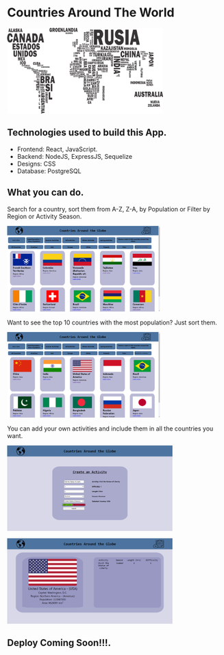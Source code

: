 
# Countries Around The World

<p align="left">
  <img height="200" src="./countries.png" />
</p>

## Technologies used to build this App.

- Frontend: React, JavaScript.
- Backend: NodeJS, ExpressJS, Sequelize
- Designs: CSS
- Database: PostgreSQL

## What you can do.
 Search for a country, sort them from A-Z, Z-A, by Population or Filter by Region or Activity Season.
<p align="left">
  <img height="200" src="./images/Capture.PNG" />
</p>
 Want to see the top 10 countries with the most population? Just sort them.
 
<p align="left">
  <img height="200" src="./images/Capture1.PNG" />
</p>
 You can add your own activities and include them in all the countries you want.
 
<p align="left">
  <img height="200" src="./images/Screenshot 2021-05-27 125320.png" />
</p
 Need to know more about a country? Just click Learn more.
  
 <p align="left">
  <img height="200" src="./images/Screenshot 2021-05-27 125200.png" />
</p>

## Deploy Coming Soon!!!.
